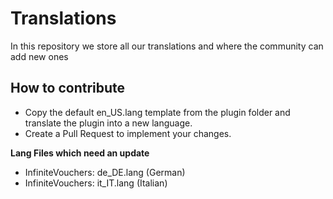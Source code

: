 # Translations
In this repository we store all our translations and where the community can add new ones

## How to contribute
- Copy the default en_US.lang template from the plugin folder and translate the plugin into a new language.
- Create a Pull Request to implement your changes.

**Lang Files which need an update**
- InfiniteVouchers: de_DE.lang (German)
- InfiniteVouchers: it_IT.lang (Italian)
